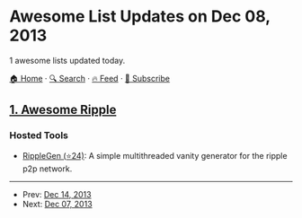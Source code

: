 # Awesome List Updates on Dec 08, 2013

1 awesome lists updated today.

[🏠 Home](/README.md) · [🔍 Search](https://test.trackawesomelist.com/search/) · [🔥 Feed](https://test.trackawesomelist.com/feed.xml) · [📮 Subscribe](https://trackawesomelist.us17.list-manage.com/subscribe?u=d2f0117aa829c83a63ec63c2f&id=36a103854c)



## [1. Awesome Ripple](/content/vhpoet/awesome-ripple/README.md)

### Hosted Tools

*   [RippleGen (⭐24)](https://github.com/CodeShark/RippleGen): A simple multithreaded vanity generator for the ripple p2p network.

---

- Prev: [Dec 14, 2013](/content/2013/12/14/README.md)
- Next: [Dec 07, 2013](/content/2013/12/07/README.md)